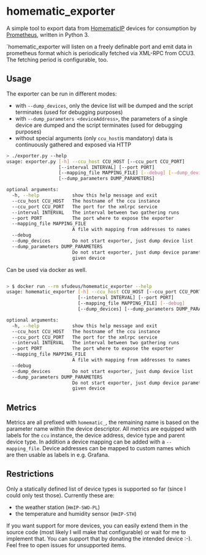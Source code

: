 # homematic_exporter

A simple tool to export data from [HomematicIP](https://www.homematic.com/) devices for consumption by [Prometheus](https://prometheus.io/), written in Python 3.

`homematic_exporter will listen on a freely definable port and emit data in prometheus format which is periodically fetched via XML-RPC from CCU3. The
fetching period is configurable, too.

## Usage

The exporter can be run in different modes:
* with `--dump_devices`, only the device list will be dumped and the script terminates (used for debugging purposes)
* with `--dump_parameters <deviceAddress>`, the parameters of a single device are dumped and the script terminates (used for debugging purposes)
* without special arguments (only `ccu_host`is mandatory) data is continuously gathered and exposed via HTTP

```bash
> ./exporter.py --help                                                                                                                                                   [±master ●]
usage: exporter.py [-h] --ccu_host CCU_HOST [--ccu_port CCU_PORT]
                   [--interval INTERVAL] [--port PORT]
                   [--mapping_file MAPPING_FILE] [--debug] [--dump_devices]
                   [--dump_parameters DUMP_PARAMETERS]

optional arguments:
  -h, --help            show this help message and exit
  --ccu_host CCU_HOST   The hostname of the ccu instance
  --ccu_port CCU_PORT   The port for the xmlrpc service
  --interval INTERVAL   The interval between two gathering runs
  --port PORT           The port where to expose the exporter
  --mapping_file MAPPING_FILE
                        A file with mapping from addresses to names
  --debug
  --dump_devices        Do not start exporter, just dump device list
  --dump_parameters DUMP_PARAMETERS
                        Do not start exporter, just dump device parameters of
                        given device
```

Can be used via docker as well.
```bash

> $ docker run --rm sfudeus/homematic_exporter --help
usage: homematic_exporter [-h] --ccu_host CCU_HOST [--ccu_port CCU_PORT]
                          [--interval INTERVAL] [--port PORT]
                          [--mapping_file MAPPING_FILE] [--debug]
                          [--dump_devices] [--dump_parameters DUMP_PARAMETERS]

optional arguments:
  -h, --help            show this help message and exit
  --ccu_host CCU_HOST   The hostname of the ccu instance
  --ccu_port CCU_PORT   The port for the xmlrpc service
  --interval INTERVAL   The interval between two gathering runs
  --port PORT           The port where to expose the exporter
  --mapping_file MAPPING_FILE
                        A file with mapping from addresses to names
  --debug
  --dump_devices        Do not start exporter, just dump device list
  --dump_parameters DUMP_PARAMETERS
                        Do not start exporter, just dump device parameters of
                        given device
```

## Metrics

Metrics are all prefixed with `homematic_`, the remaining name is based on the parameter name within the device descriptor.
All metrics are equipped with labels for the `ccu` instance, the device address, device type and parent device type.
In addition a device mapping can be added with a `--mapping_file`. Device addresses can be mapped to custom names which are then usable as labels in e.g. Grafana.

## Restrictions

Only a statically defined list of device types is supported so far (since I could only test those). Currently these are:
* the weather station (`HmIP-SWO-PL`)
* the temperature and humidity sensor (`HmIP-STH`)

If you want support for more devices, you can easily extend them in the source code (most likely I will make that configurable) or wait for me to implement that. You can support that by donating the intended device :-).
Feel free to open issues for unsupported items.
